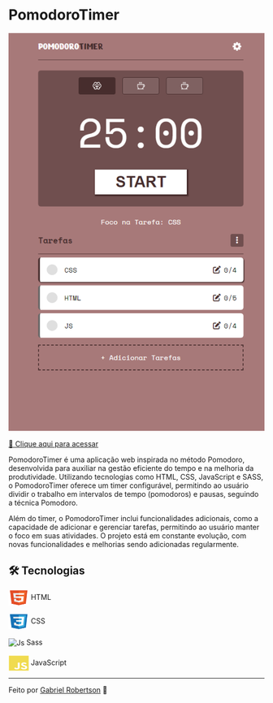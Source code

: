 <h1>PomodoroTimer</h1>

![preview](./.github/preview.png)

[ 🔗​ Clique aqui para acessar](https://pomodoro-timer-gules-ten.vercel.app/)

PomodoroTimer é uma aplicação web inspirada no método Pomodoro, desenvolvida para auxiliar na gestão eficiente do tempo e na melhoria da produtividade. Utilizando tecnologias como HTML, CSS, JavaScript e SASS, o PomodoroTimer oferece um timer configurável, permitindo ao usuário dividir o trabalho em intervalos de tempo (pomodoros) e pausas, seguindo a técnica Pomodoro.

Além do timer, o PomodoroTimer inclui funcionalidades adicionais, como a capacidade de adicionar e gerenciar tarefas, permitindo ao usuário manter o foco em suas atividades. O projeto está em constante evolução, com novas funcionalidades e melhorias sendo adicionadas regularmente.

## 🛠️ Tecnologias

<img align="center" alt="Rafa-HTML" height="30" width="40" src="https://raw.githubusercontent.com/devicons/devicon/master/icons/html5/html5-original.svg"> HTML <br/><br/>
<img align="center" alt="Rafa-CSS" height="30" width="40" src="https://raw.githubusercontent.com/devicons/devicon/master/icons/css3/css3-original.svg">
CSS<br/><br/>
<img align="center" alt="Js" height="30" width="40"  src="https://cdn.jsdelivr.net/gh/devicons/devicon@latest/icons/sass/sass-original.svg" />
Sass<br/><br/>
<img align="center" alt="Js" height="30" width="40" src="https://raw.githubusercontent.com/devicons/devicon/master/icons/javascript/javascript-plain.svg"> JavaScript

---
Feito por  [Gabriel Robertson](https://github.com/Gabrielrsc) 🤖